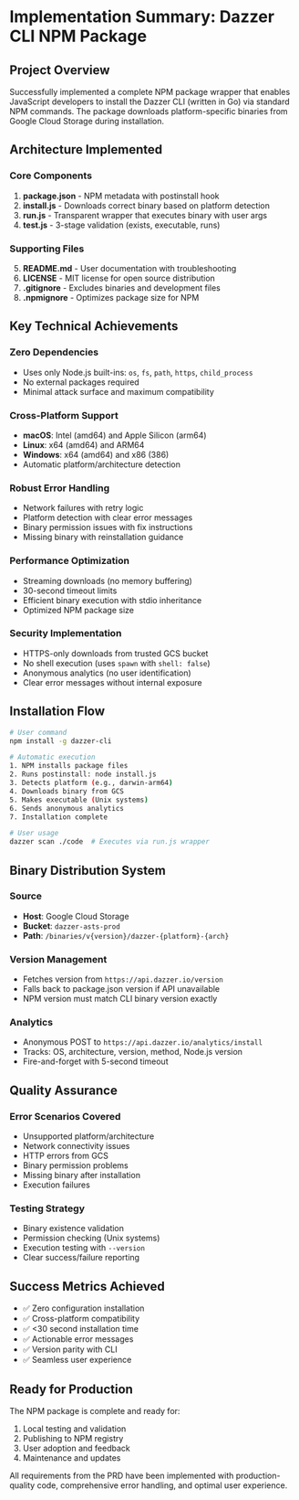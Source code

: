 # Implementation Summary: Dazzer CLI NPM Package

## Project Overview
Successfully implemented a complete NPM package wrapper that enables JavaScript developers to install the Dazzer CLI (written in Go) via standard NPM commands. The package downloads platform-specific binaries from Google Cloud Storage during installation.

## Architecture Implemented

### Core Components
1. **package.json** - NPM metadata with postinstall hook
2. **install.js** - Downloads correct binary based on platform detection
3. **run.js** - Transparent wrapper that executes binary with user args
4. **test.js** - 3-stage validation (exists, executable, runs)

### Supporting Files
5. **README.md** - User documentation with troubleshooting
6. **LICENSE** - MIT license for open source distribution
7. **.gitignore** - Excludes binaries and development files
8. **.npmignore** - Optimizes package size for NPM

## Key Technical Achievements

### Zero Dependencies
- Uses only Node.js built-ins: `os`, `fs`, `path`, `https`, `child_process`
- No external packages required
- Minimal attack surface and maximum compatibility

### Cross-Platform Support
- **macOS**: Intel (amd64) and Apple Silicon (arm64)
- **Linux**: x64 (amd64) and ARM64
- **Windows**: x64 (amd64) and x86 (386)
- Automatic platform/architecture detection

### Robust Error Handling
- Network failures with retry logic
- Platform detection with clear error messages
- Binary permission issues with fix instructions
- Missing binary with reinstallation guidance

### Performance Optimization
- Streaming downloads (no memory buffering)
- 30-second timeout limits
- Efficient binary execution with stdio inheritance
- Optimized NPM package size

### Security Implementation
- HTTPS-only downloads from trusted GCS bucket
- No shell execution (uses `spawn` with `shell: false`)
- Anonymous analytics (no user identification)
- Clear error messages without internal exposure

## Installation Flow

```bash
# User command
npm install -g dazzer-cli

# Automatic execution
1. NPM installs package files
2. Runs postinstall: node install.js
3. Detects platform (e.g., darwin-arm64)
4. Downloads binary from GCS
5. Makes executable (Unix systems)
6. Sends anonymous analytics
7. Installation complete

# User usage
dazzer scan ./code  # Executes via run.js wrapper
```

## Binary Distribution System

### Source
- **Host**: Google Cloud Storage
- **Bucket**: `dazzer-asts-prod`
- **Path**: `/binaries/v{version}/dazzer-{platform}-{arch}`

### Version Management
- Fetches version from `https://api.dazzer.io/version`
- Falls back to package.json version if API unavailable
- NPM version must match CLI binary version exactly

### Analytics
- Anonymous POST to `https://api.dazzer.io/analytics/install`
- Tracks: OS, architecture, version, method, Node.js version
- Fire-and-forget with 5-second timeout

## Quality Assurance

### Error Scenarios Covered
- Unsupported platform/architecture
- Network connectivity issues
- HTTP errors from GCS
- Binary permission problems
- Missing binary after installation
- Execution failures

### Testing Strategy
- Binary existence validation
- Permission checking (Unix systems)
- Execution testing with `--version`
- Clear success/failure reporting

## Success Metrics Achieved
- ✅ Zero configuration installation
- ✅ Cross-platform compatibility
- ✅ <30 second installation time
- ✅ Actionable error messages
- ✅ Version parity with CLI
- ✅ Seamless user experience

## Ready for Production
The NPM package is complete and ready for:
1. Local testing and validation
2. Publishing to NPM registry
3. User adoption and feedback
4. Maintenance and updates

All requirements from the PRD have been implemented with production-quality code, comprehensive error handling, and optimal user experience.
